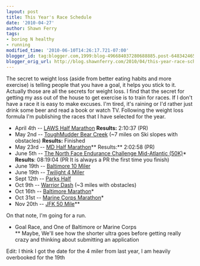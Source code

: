 ```yaml
---
layout: post
title: This Year's Race Schedule
date: '2010-04-27'
author: Shawn Ferry
tags:
- boring N healthy
- running
modified_time: '2010-06-10T14:26:17.721-07:00'
blogger_id: tag:blogger.com,1999:blog-496684037280688885.post-6483424658686579027
blogger_orig_url: http://blog.shawnferry.com/2010/04/this-year-race-schedule.html
---
```


The secret to weight loss (aside from better eating habits and more exercise)
is telling people that you have a goal, it helps you stick to it. Actually
those are all the secrets for weight loss. I find that the secret for getting
my ass out of the house to get exercise is to train for races. If I don't have
a race it is easy to make excuses. I'm tired, it's raining or I'd rather just
drink some beer and read a book or watch TV. Following the weight loss formula
I'm publishing the races that I have selected for the year.  

  * April 4th -- [LAWS Half Marathon](http://www.runfortheshelter.org/) **Results:** 2:10:37 (PR)
  * May 2nd -- [ToughMudder Bear Creek](http://toughmudder.com/events/bear-creek/bear-creek-map/) (~7 miles on Ski slopes with obstacles) **Results:** Finished
  * May 23rd -- [MD Half Marathon](http://mdhalfmarathon.com/Page.aspx?pid=418)** Results:** 2:02:58 (PR) 
  * June 5th -- [The North Face Endurance Challenge Mid-Atlantic (50K)](http://www2.thenorthface.com/endurancechallenge/races/2010/dc/index.html)* **Results**: 08:19:04 (PR It is always a PR the first time you finish)
  * June 19th -- [Baltimore 10 Miler](http://www.baltimoretenmiler.com/site9.aspx)
  * June 19th -- [Twilight 4 Miler](http://www.twilightfourmiler.com/)
  * Sept 12th -- [Parks Half](http://www.parkshalfmarathon.com/)
  * Oct 9th -- [Warrior Dash](http://www.warriordash.com/register2010_mid-atlantic.php) (~3 miles with obstacles)
  * Oct 16th -- [Baltimore Marathon](http://www.thebaltimoremarathon.com/site3.aspx "The Baltimore Marathon" )*
  * Oct 31st -- [Marine Corps Marathon](http://www.marinemarathon.com/page11.aspx)*
  * Nov 20th -- [JFK 50 Mile](http://www.jfk50mile.org/)**

On that note, I'm going for a run.  
* Goal Race, and One of Baltimore or Marine Corps  
** Maybe, We'll see how the shorter ultra goes before getting really crazy and thinking about submitting an application  
  
Edit: I think I got the date for the 4 miler from last year, I am heavily
overbooked for the 19th


